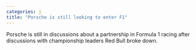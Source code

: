 ```yaml
---
categories: j
title: "Porsche is still looking to enter F1"
---
```

Porsche is still in discussions about a partnership in Formula 1 racing after discussions with championship leaders Red Bull broke down.
